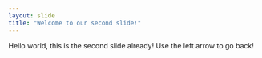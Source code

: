```yaml
---
layout: slide
title: "Welcome to our second slide!"
---
```

Hello world, this is the second slide already!
Use the left arrow to go back!
